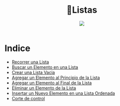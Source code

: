 <h1 align="center">🧾Listas </h1>
<div align="center">
<img src="https://media.giphy.com/media/bt0dOM6pZjSY8/giphy.gif"/>
 </div>
<br>

Indice
=================

   * [Recorrer una Lista](#)
   * [Buscar un Elemento en una Lista](#)
   * [Crear una Lista Vacia](#)
   * [Agregar un Elemento al Principio de la Lista](#cargar_Datos)
   * [Agregar un Elemento al Final de la Lista](#agregar_al_final)
   * [Eliminar un Elemento de la Lista](#insertar_un_elemento)
   * [Insertar un Nuevo Elemento en una Lista Ordenada](#borrar_elementos)
   * [Corte de control](#Corte_de_Control)
